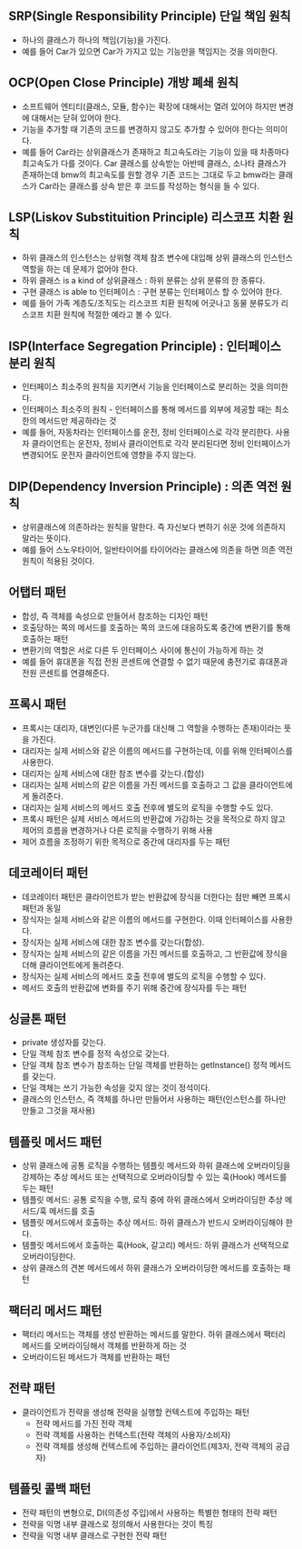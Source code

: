 ## SRP(Single Responsibility Principle) 단일 책임 원칙
- 하나의 클래스가 하나의 책임(기능)을 가진다.
- 예를 들어 Car가 있으면 Car가 가지고 있는 기능만을 책임지는 것을 의미한다.

## OCP(Open Close Principle) 개방 폐쇄 원칙
- 소프트웨어 엔티티(클래스, 모듈, 함수)는 확장에 대해서는 열려 있어야 하지만 변경에 대해서는 닫혀 있어야 한다.
- 기능을 추가할 때 기존의 코드를 변경하지 않고도 추가할 수 있어야 한다는 의미이다.
- 예를 들어 Car라는 상위클래스가 존재하고 최고속도라는 기능이 있을 때 차종마다 최고속도가 다를 것이다. Car 클래스를 상속받는 아반떼 클래스, 소나타 클래스가 존재하는데 bmw의 최고속도를 원할 경우 기존 코드는 그대로 두고 bmw라는 클래스가 Car라는 클래스를 상속 받은 후 코드를 작성하는 형식을 들 수 있다.

## LSP(Liskov Substituition Principle) 리스코프 치환 원칙
- 하위 클래스의 인스턴스는 상위형 객체 참조 변수에 대입해 상위 클래스의 인스턴스 역할을 하는 데 문제가 없어야 한다.
- 하위 클래스 is a kind of 상위클래스 : 하위 분류는 상위 분류의 한 종류다.
- 구현 클래스 is able to 인터페이스 : 구현 분류는 인터페이스 할 수 있어야 한다.
- 예를 들어 가족 계층도/조직도는 리스코프 치환 원칙에 어긋나고 동물 분류도가 리스코프 치환 원칙에 적절한 예라고 볼 수 있다.

## ISP(Interface Segregation Principle) : 인터페이스 분리 원칙
- 인터페이스 최소주의 원칙을 지키면서 기능을 인터페이스로 분리하는 것을 의미한다.
- 인터페이스 최소주의 원칙 - 인터페이스를 통해 메서드를 외부에 제공할 때는 최소한의 메서드만 제공하라는 것
- 예를 들어, 자동차라는 인터페이스를 운전, 정비 인터페이스로 각각 분리한다. 사용자 클라이언트는 운전자, 정비사 클라이언트로 각각 분리된다면 정비 인터페이스가 변경되어도 운전자 클라이언트에 영향을 주지 않는다.

## DIP(Dependency Inversion Principle) : 의존 역전 원칙
- 상위클래스에 의존하라는 원칙을 말한다. 즉 자신보다 변하기 쉬운 것에 의존하지 말라는 뜻이다.
- 예를 들어 스노우타이어, 일반타이어를 타이어라는 클래스에 의존을 하면 의존 역전 원칙이 적용된 것이다.


## 어탭터 패턴
- 합성, 즉 객체를 속성으로 만들어서 참조하는 디자인 패턴
- 호출당하는 쪽의 메서드를 호출하는 쪽의 코드에 대응하도록 중간에 변환기를 통해 호출하는 패턴
- 변환기의 역할은 서로 다른 두 인터페이스 사이에 통신이 가능하게 하는 것
- 예를 들어 휴대폰을 직접 전원 콘센트에 연결할 수 없기 때문에 충전기로 휴대폰과 전원 콘센트를 연결해준다.

## 프록시 패턴
- 프록시는 대리자, 대변인(다른 누군가를 대신해 그 역할을 수행하는 존재)이라는 뜻을 가진다.
- 대리자는 실제 서비스와 같은 이름의 메서드를 구현하는데, 이를 위해 인터페이스를 사용한다.
- 대리자는 실제 서비스에 대한 참조 변수를 갖는다.(합성)
- 대리자는 실제 서비스의 같은 이름을 가진 메서드를 호출하고 그 값을 클라이언트에게 돌려준다.
- 대리자는 실제 서비스의 메서드 호출 전후에 별도의 로직을 수행할 수도 있다.
- 프록시 패턴은 실제 서비스 메서드의 반환값에 가감하는 것을 목적으로 하지 않고 제어의 흐름을 변경하거나 다른 로직을 수행하기 위해 사용
- 제어 흐름을 조정하기 위한 목적으로 중간에 대리자를 두는 패턴

## 데코레이터 패턴
- 데코레이터 패턴은 클라이언트가 받는 반환값에 장식을 더한다는 점만 빼면 프록시 패턴과 동일
- 장식자는 실제 서비스와 같은 이름의 메서드를 구현한다. 이때 인터페이스를 사용한다.
- 장식자는 실제 서비스에 대한 참조 변수를 갖는다(합성).
- 장식자는 실제 서비스의 같은 이름을 가진 메서드를 호출하고, 그 반환값에 장식을 더해 클라이언트에게 돌려준다.
- 장식자는 실제 서비스의 메서드 호출 전후에 별도의 로직을 수행할 수 있다.
- 메서드 호출의 반환값에 변화를 주기 위해 중간에 장식자를 두는 패턴

## 싱글톤 패턴
- private 생성자를 갖는다.
- 단일 객체 참조 변수를 정적 속성으로 갖는다.
- 단일 객체 참조 변수가 참조하는 단일 객체를 반환하는 getInstance() 정적 메서드를 갖는다.
- 단일 객체는 쓰기 가능한 속성을 갖지 않는 것이 정석이다.
- 클래스의 인스턴스, 즉 객체를 하나만 만들어서 사용하는 패턴(인스턴스를 하나만 만들고 그것을 재사용)

## 템플릿 메서드 패턴
- 상위 클래스에 공통 로직을 수행하는 템플릿 메서드와 하위 클래스에 오버라이딩을 강제하는 추상 메서드 또는 선택적으로 오버라이딩할 수 있는 훅(Hook) 메서드를 두는 패턴
- 템플릿 메서드: 공통 로직을 수행, 로직 중에 하위 클래스에서 오버라이딩한 추상 메서드/훅 메서드를 호출
- 템플릿 메서드에서 호출하는 추상 메서드: 하위 클래스가 반드시 오버라이딩해야 한다.
- 템플릿 메서드에서 호출하는 훅(Hook, 갈고리) 메서드: 하위 클래스가 선택적으로 오버라이딩한다.
- 상위 클래스의 견본 메서드에서 하위 클래스가 오버라이딩한 메서드를 호출하는 패턴

## 팩터리 메서드 패턴
- 팩터리 메서드는 객체를 생성 반환하는 메서드를 말한다. 하위 클래스에서 팩터리 메서드를 오버라이딩해서 객체를 반환하게 하는 것
- 오버라이드된 메서드가 객체를 반환하는 패턴

## 전략 패턴
- 클라이언트가 전략을 생성해 전략을 실행할 컨텍스트에 주입하는 패턴
  - 전략 메서드를 가진 전략 객체
  - 전략 객체를 사용하는 컨텍스트(전략 객체의 사용자/소비자)
  - 전략 객체를 생성해 컨텍스트에 주입하는 클라이언트(제3자, 전략 객체의 공급자)

## 템플릿 콜백 패턴
- 전략 패턴의 변형으로, DI(의존성 주입)에서 사용하는 특별한 형태의 전략 패턴
- 전략을 익명 내부 클래스로 정의해서 사용한다는 것이 특징
- 전략을 익명 내부 클래스로 구현한 전략 패턴

